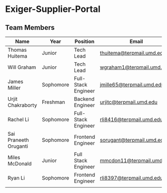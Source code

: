 # Exiger-Supplier-Portal

## Team Members
| Name | Year | Position | Email | LinkedIn |
|------|------|----------|-------|----------|
| Thomas Huitema | Junior | Tech Lead | thuitema@terpmail.umd.edu | [Profile](https://www.linkedin.com/in/thomas-huitema/) |
| Will Graham | Junior | Tech Lead | wgraham1@terpmail.umd.edu | [Profile](https://www.linkedin.com/in/will-graham-4623022a8/) |
| James Miller | Sophomore | Full-Stack Engineer | jmille65@terpmail.umd.edu | [Profile](https://www.linkedin.com/in/james-miller-a0957832a/)|
| Urjit Chakraborty | Freshman | Backend Engineer | urjitc@terpmail.umd.edu | [Profile](https://www.linkedin.com/in/urjit-chakraborty-6b855b260/) |
| Rachel Li | Sophomore | Full-Stack Engineer | rli8416@terpmail.umd.edu | [Profile](https://www.linkedin.com/in/rachel-w-li/) |
| Sai Praneeth Oruganti | Sophomore | Frontend Engineer | sorugant@terpmail.umd.edu | [Profile](https://www.linkedin.com/in/sp-oruganti/) |
| Miles McDonald | Junior | Full Stack Engineer | mmcdon11@terpmail.umd.edu | [Profile](https://www.linkedin.com/in/miles-mcdonald-86275023b/)|
| Ryan Li | Sophomore | Frontend Engineer | rli8397@terpmail.umd.edu | [Profile](https://www.linkedin.com/in/ryan-li-174139257/)
|      |      |          |       |          |
